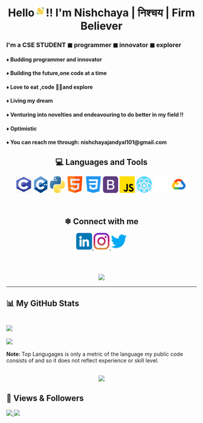 <h1 align="center">Hello<img src="Images/wave.gif" width="30px" height="auto">!! I'm Nishchaya | निश्चय | Firm Believer</h1>
<h3> I'm a CSE STUDENT ◼ programmer ◼ innovator ◼ explorer </h3>
<h4> ♦ Budding programmer and innovator </h4> 
<h4> ♦️ Building the future,one code at a time</h4>
<h4> ♦️ Love to eat ,code 👨‍💻and explore</h4>
<h4> ♦️ Living my dream</h4>
<h4> ♦ Venturing into novelties and endeavouring to do better in my field !!</h4>
<h4> ♦️ Optimistic</h4>
<h4> ♦️ You can reach me through: nishchayajandyal101@gmail.com </h4>



<h2 align="center"> 💻 Languages and Tools </h2>
<p align="center">
<img alt="c programming" width="42 px" height="44" src="Images/C.png">
<img alt="c++" width="40 px" height="44" src="Images/C++.png ">
<img alt="python" width="40 px" height="44" src="Images/python.png">
<img alt="html" width="45 px" height="44" src="Images/html.png">
<img alt="css" width="45 px" height="44" src="Images/css-3.png">
<img alt="bootstrap" width="40 px" height="44" src="Images/bootstrap.png">
<img alt="javascript" width="40 px" height="44" src="Images/js.png">
<img alt="React JS" width="42 px" height="44" src="Images/react.png"> 
<img alt="GitHub" width="40 px" height="44" src="Images/Github Icon.png">
<img alt="Google Cloud" width="45 px" height="44" src="Images/Google Cloud.png">
</p>

<br>

<h2 align="center"> ❄ Connect with me </h2>
<p align="center">
<a href="https://www.linkedin.com/in/nishchaya-jandyal-55444b234" target="_blank"> 
<img width="42 px" height="44 px" src="Images/Linkedin Icon.png"> </a>
<a href="https://www.instagram.com/nishchayajandyal_21/" target="_blank"> 
<img width="42 px" height="44 px" src="Images/Instagram Icon.png"> </a> 
<a href="https://twitter.com/nishchaya_21" target="_blank">
<img width="42 px" height="44 px" src="Images/Twitter.png"> </a>
</p>


<br>
<br>
<!-- GitHub Streak -->
<p align="center">
<a href="http://github-readme-streak-stats.herokuapp.com?user=nishchaya21&theme=gotham&date_format=M%20j%5B%2C%20Y%5D">
<img src="http://github-readme-streak-stats.herokuapp.com?user=nishchaya21&theme=gotham&date_format=M%20j%5B%2C%20Y%5D"></a>
</p>

<hr>

## 📊 My GitHub Stats

<br>
<a href="https://github-readme-stats.vercel.app/api?username=nishchaya21&theme=radical"> 
<img align="center" src="https://github-readme-stats.vercel.app/api?username=nishchaya21&theme=radical"></a>
<br>
<br>
<a href="https://github-readme-stats.vercel.app/api/top-langs/?username=nishchaya21&langs_count=6&theme=tokyonight">
<img align="center" src="https://github-readme-stats.vercel.app/api/top-langs/?username=nishchaya21&langs_count=6&theme=tokyonight"></a>

<br>
<br>
<strong> Note: </strong> Top Langugages is only a metric of the language my public code consists of and so it does not reflect experience or skill level.
<br>
<br>
<!-- GitHub Activity Graph -->
<p align="center">
<a href="https://activity-graph.herokuapp.com/graph?username=nishchaya21&theme=react-dark">
<img src="https://activity-graph.herokuapp.com/graph?username=nishchaya21&theme=react-dark"> </a>

</p>

## 🤍 Views & Followers
<a href="https://komarev.com/ghpvc/?username=nishchaya21&label=PROFILE+VIEWS&style=flat-square&color=red">
<img src="https://komarev.com/ghpvc/?username=nishchaya21&label=PROFILE+VIEWS&style=flat-square&color=red"> </a>
<a href="https://img.shields.io/github/followers/nishchaya21?label=followers&style=social">
<img src="https://img.shields.io/github/followers/nishchaya21?label=followers&style=social"> </a>
